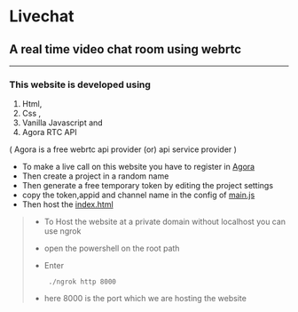 # Livechat
 ## A real time video chat room using webrtc


----------------------------------------------------
### This website is developed using 
1. Html,
2. Css ,
3. Vanilla Javascript and
4. Agora RTC API

( Agora is a free webrtc api provider (or) api service provider )

   
  - To make a live call on this website you have to register in [Agora](https://www.agora.io/en/)
  - Then create a project in a random name
  - Then generate a free temporary token by editing the project settings
  - copy the token,appid and channel name in the config of [main.js](./main.js)
  - Then host the [index.html](./index.html)


>- To Host the website at a private domain without localhost you can use ngrok
>- open the powershell on the root path 
>- Enter
>
>        ./ngrok http 8000
>
>- here 8000 is the port which we are hosting the website
